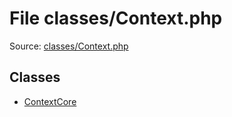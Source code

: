 File classes/Context.php
=========

Source: [classes/Context.php](https://github.com/PrestaShop/PrestaShop/blob/1.6.0.13/classes/Context.php)


Classes
-------

* [ContextCore](class.ContextCore.md)

